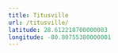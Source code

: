 ```yaml
---
title: Titusville
url: /titusville/
latitude: 28.612218700000003
longitude: -80.80755380000001
---
```

